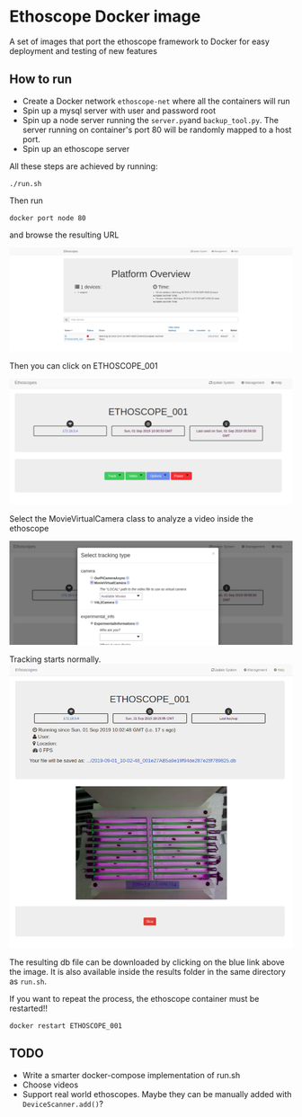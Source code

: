 # Ethoscope Docker image


A set of images that port the ethoscope framework to Docker for easy deployment and testing of new features

## How to run

* Create a Docker network `ethoscope-net` where all the containers will run
* Spin up a mysql server with user and password root
* Spin up a node server running the `server.py`and `backup_tool.py`. The server running on container's port 80 will be randomly mapped to a host port.
* Spin up an ethoscope server

All these steps are achieved by running:

```
./run.sh
```

Then run
```
docker port node 80
```

and browse the resulting URL

![ethoscope_table](images/table_with_ethoscope.png)

Then you can click on ETHOSCOPE_001

![ethoscope_table](images/ethoscope_001.png)

Select the MovieVirtualCamera class to analyze a video inside the ethoscope

![ethoscope_table](images/select_movievirtualcamera.png)

Tracking starts normally.
![tracking](images/tracking.png)

The resulting db file can be downloaded by clicking on the blue link above the image. It is also available inside the results folder in the same directory as `run.sh`.


If you want to repeat the process, the ethoscope container must be restarted!!

```
docker restart ETHOSCOPE_001
```

## TODO

- Write a smarter docker-compose implementation of run.sh
- Choose videos
- Support real world ethoscopes. Maybe they can be manually added with `DeviceScanner.add()`?
